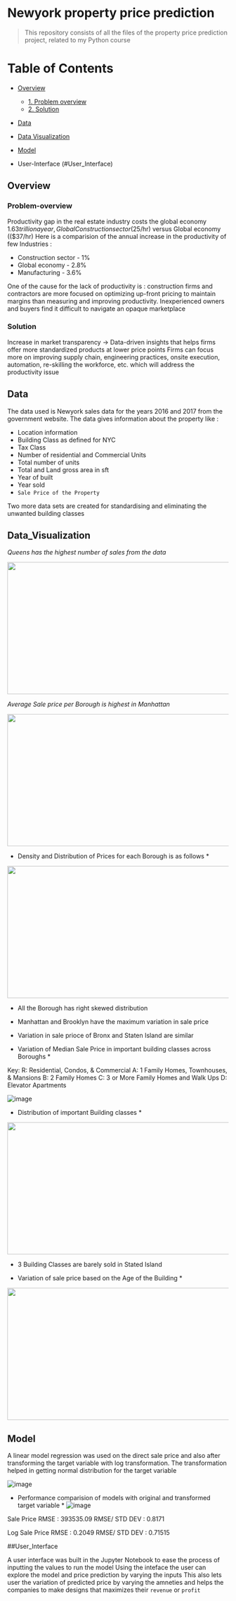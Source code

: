 # Newyork property price prediction 
<ins> </ins>
> This repository consists of all the files of the property price prediction project, related to my Python course 

# Table of Contents
- [Overview](#Overview)
  - [1. Problem overview](#Problem-overview)
  - [2. Solution](#Solution)

- [Data](#Data)
- [Data Visualization](#Data_Visualization)
- [Model](#Model)
- User-Interface (#User_Interface)

## Overview
<ins> </ins>

### Problem-overview
Productivity gap in the real estate industry costs the global economy $1.63 trillion a year, Global Construction sector ($25/hr) versus Global economy (($37/hr)
Here is a comparision of the annual increase in the productivity of few Industries :
  * Construction sector - 1%
  * Global economy  - 2.8%
  * Manufacturing - 3.6% 

One of the cause for the lack of productivity is : construction firms and contractors are more focused on optimizing up-front pricing to maintain margins than measuring and improving productivity. Inexperienced owners and buyers find it difficult to navigate an opaque marketplace

### Solution
Increase in market transparency → Data-driven insights that helps firms offer more standardized products at lower price points
Firms can focus more on improving supply chain, engineering practices, onsite execution, automation, re-skilling the workforce, etc. which will address the productivity issue


## Data
<ins> </ins>
The data used is Newyork sales data for the years 2016 and 2017 from the government website. The data gives information about the property like : 
* Location information
* Building Class as defined for NYC
* Tax Class
* Number of residential and Commercial Units
* Total number of units
* Total and Land gross area in sft
* Year of built
* Year sold
* `Sale Price of the Property `

Two more data sets are created for standardising and eliminating the unwanted building classes

## Data_Visualization
<ins> </ins>

*Queens has the highest number of sales from the data*

<img src="https://user-images.githubusercontent.com/51246077/148449044-55a6e911-f344-44fd-bae4-72c59dd62a86.png" width="600" height="300">


*Average Sale price per Borough is highest in Manhattan*

<img src="https://user-images.githubusercontent.com/51246077/148449054-c2fd5db4-c47b-48d9-b55d-c86ee6b551a6.png" width="600" height="300">


* Density and Distribution of Prices for each Borough is as follows *

<img src="https://user-images.githubusercontent.com/51246077/148450333-2b08e8b5-f23a-415a-bcc8-b1ac73f0a87b.png" width="600" height="300">

* All the Borough has right skewed distribution
* Manhattan and Brooklyn have the maximum variation in sale price
* Variation in sale prioce of Bronx and Staten Island are similar



* Variation of Median Sale Price in important building classes across Boroughs *

Key:
R: Residential, Condos, & Commercial
A: 1 Family Homes, Townhouses, & Mansions
B: 2 Family Homes
C: 3 or More Family Homes and Walk Ups
D: Elevator Apartments

![image](https://user-images.githubusercontent.com/51246077/148450683-3063395d-c060-46b6-a74d-d1bcec01d52c.png)




* Distribution of important Building classes *

<img src="https://user-images.githubusercontent.com/51246077/148450977-d0c4929c-3ec9-49c2-81d0-62a7547c210b.png" width="600" height="300">

* 3 Building Classes are barely sold in Stated Island


* Variation of sale price based on the Age of the Building *
<img src="https://user-images.githubusercontent.com/51246077/148451398-5077a8e1-0b64-4e20-8f2e-3e302b9be00c.png" width="600" height="300">



## Model 
<ins> </ins>

A linear model regression was used on the direct sale price and also after transforming the target variable with log transformation. The transformation helped in getting normal distribution for the target variable


![image](https://user-images.githubusercontent.com/51246077/148451814-953f74be-3d66-4812-9212-e9054f34b52e.png)


* Performance comparision of models with original and transformed target variable * 
![image](https://user-images.githubusercontent.com/51246077/148452148-88202c4c-6b8b-467b-9693-dd569ff4dc0e.png)


Sale Price RMSE : 393535.09
RMSE/ STD DEV : 0.8171


Log Sale Price RMSE : 0.2049
RMSE/ STD DEV : 0.71515



##User_Interface
<ins> </ins>

A user interface was built in the Jupyter Notebook to ease the process of inputting the values to run the model
Using the inteface the user can explore the model and price prediction by varying the inputs
This also lets user the variation of predicted price by varying the amneties and helps the companies to make designs that maximizes their `revenue` or `profit`







